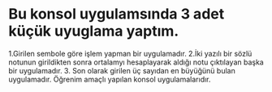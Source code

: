 # Bu konsol uygulamsında 3 adet küçük uyuglama yaptım. 
1.Girilen sembole göre işlem yapman bir uygulamadır. 
2.İki yazılı bir sözlü notunun girildikten sonra ortalamyı hesaplayarak aldığı notu çıktılayan başka bir uygulamadır. 
3. Son olarak girilen üç sayıdan en büyüğünü bulan uygulamadır. 
Öğrenim amaçlı yapılan konsol uygulamalarıdır. 
